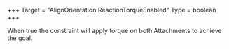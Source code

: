+++
Target = "AlignOrientation.ReactionTorqueEnabled"
Type = boolean
+++

When true the constraint will apply torque on both Attachments to achieve the goal.